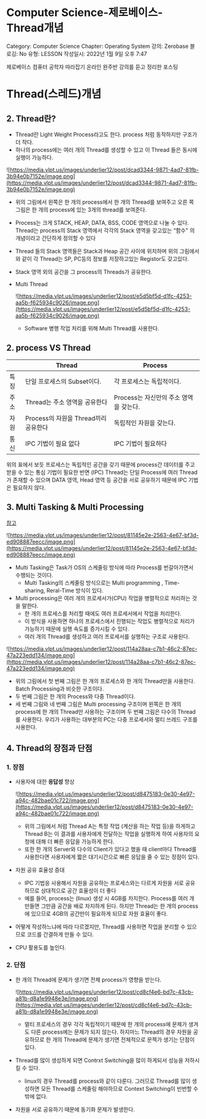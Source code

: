 # Computer Science-제로베이스-Thread개념

Category: Computer Science
Chapter: Operating System
강의: Zerobase
블로깅: No
유형: LESSON
작성일시: 2022년 1월 9일 오후 7:47

제로베이스 컴퓨터 공학자 따라잡기 온라인 완주반  강의를 듣고 정리한  포스팅

# Thread(스레드)개념

## 2. Thread란?

- Thread란 Light Weight Process라고도 한다. process 처럼 동작하지만 구조가 더 작다.
- 하나의 process에는 여러 개의 Thread를 생성할 수 있고 이 Thread 들은 동시에 실행이 가능하다.

![https://media.vlpt.us/images/underlier12/post/dcad3344-9871-4ad7-81fb-3b94e0b7152e/image.png](https://media.vlpt.us/images/underlier12/post/dcad3344-9871-4ad7-81fb-3b94e0b7152e/image.png)

- 위의 그림에서 왼쪽은 한 개의 process에서 한 개의 Thread를 보여주고 오른 쪽 그림은 한 개의 process에 있는 3개의 thread를 보여준다.
- Process는 크게 STACK, HEAP, DATA, BSS, CODE 영역으로 나눌 수 있다. Thread는 process의 Stack 영역에서 각각의 Stack 영역을 갖고있는 “함수" 의 개념이라고 간단하게 정의할 수 있다
- Thread 들의 Stack 영역들은 Stack과 Heap 공간 사이에 위치하며 위의 그림에서와 같이 각 Thread는 SP, PC등의 정보를 저장하고있는 Registor도 갖고있다.
- Stack 영역 외의 공간을 그 process의 Threads가 공유한다.
- Multi Thread
    
    ![https://media.vlpt.us/images/underlier12/post/e5d5bf5d-d1fc-4253-aa5b-f625934c9026/image.png](https://media.vlpt.us/images/underlier12/post/e5d5bf5d-d1fc-4253-aa5b-f625934c9026/image.png)
    
    - Software 병행 작업 처리를 위해 Multi Thread를 사용한다.
    

## 2. process VS Thread

|  | Thread | Process |
| --- | --- | --- |
| 특징 | 단일 프로세스의 Subset이다.  | 각 프로세스는 독립적이다. |
| 주소 | Thread는 주소 영역을 공유한다 | Process는 자신만의 주소 영역을 갖는다. |
| 자원 | Process의 자원을 Thread끼리 공유한다 | 독립적인 자원을 갖는다. |
| 통신 | IPC 기법이 필요 없다 | IPC 기법이 필요하다 |

위의 표에서 보듯 프로세스는 독립적인 공간을 갖기 때문에 process간 데이터를 주고 받을 수 있는 통심 기법이 필요한 반면 (IPC) Thread는 단일 Process에 여러 Thread가 존재할 수 있으며 DATA 영역, Head 영역 등 공간을 서로 공유하기 때문에 IPC 기법은 필요하지 않다. 

## 3. Multi Tasking & Multi Processing

[참고](https://donghoson.tistory.com/15)

![https://media.vlpt.us/images/underlier12/post/81145e2e-2563-4e67-bf3d-ed908887eecc/image.png](https://media.vlpt.us/images/underlier12/post/81145e2e-2563-4e67-bf3d-ed908887eecc/image.png)

- Multi Tasking은 Task가 OS의 스케줄링 방식에 따라 Process를 번갈아가면서 수행되는 것이다.
    - Multi Tasking의 스케줄링 방식으로는 Multi programming , Time-sharing, Reral-Time 방식이 있다.
- Multi processing은 여러 개의 프로세서가(CPU) 작업을 병렬적으로 처리하는 것을 말한다.
    - 한 개의 프로세스를 처리할 때에도 여러 프로세서에서 작업을 처리한다.
    - 이 방식을 사용하면 하나의 프로세스에서 진행되는 작업도 병렬적으로 처리가 가능하기 때문에 실행 속도를 증가시킬 수 있다.
    - 여러 개의 Thread를 생성하고 여러 프로세서를 실행하는 구조로 사용된다.

![https://media.vlpt.us/images/underlier12/post/114a28aa-c7b1-46c2-87ec-47a223edd134/image.png](https://media.vlpt.us/images/underlier12/post/114a28aa-c7b1-46c2-87ec-47a223edd134/image.png)

- 위의 그림에서 첫 번째 그림은 한 개의 프로세스와 한 개의 Thread만을 사용한다. Batch Processing과 비슷한 구조이다.
- 두 번째 그림은 한 개의 Process와 다중 Thread이다.
- 세 번째 그림와 네 번째 그림은 Multi processing  구조이며 왼쪽은 한 개의 process에 한 개의 Thread만 사용하는 구조이며 두 번째 그림은 다수의 Thread를 사용한다. 우리가 사용하는 대부분의 PC는 다중 프로세서와 멀티 쓰레드 구조를 사용한다.

## 4. Thread의 장점과 단점

### 1. 장점

- 사용자에 대한 **응답성** 향상
    
    ![https://media.vlpt.us/images/underlier12/post/d8475183-0e30-4e97-a94c-482bae01c722/image.png](https://media.vlpt.us/images/underlier12/post/d8475183-0e30-4e97-a94c-482bae01c722/image.png)
    
    - 위의 그림에서 처럼 Thread A는 특정 작업 (계산을 하는 작업 등)을 하게하고 Thread B는 이 결과를 사용자에게 전달하는 작업을 실행하게 하여 사용자의 요청에 대해 더 빠른 응답을 가능하게 한다.
    - 또한 한 개의 Server와 다수의 Client가 있다고 했을 때  client마다 Thread를 사용한다면 사용자에게 짧은 대기시간으로 빠른 응답을 줄 수 있는 장점이 있다.

- 자원 공유 효율성 증대
    - IPC 기법응 사용해서 자원을 공유하는 프로세스와는 다르게 자원을 서로 공유하므로 상대적으로 공간 효율성이 더 좋다
    - 예를 들어, process는 (linux) 생성 시 4GB를 차지한다. Process를 여러 개 만들면 그만큼 공간을 배로 차지하게 된다. 하지만 Thread는 한 개의 process에 있으므로 4GB의 공간만이 필요하게 되므로 자원 효율이 좋다.
- 어떻게 작성하느냐에 따라 다르겠지만, Thread를 사용하면 작업을 분리할 수 있으므로 코드를 간결하게 만들 수 있다.
- CPU 활용도를 높인다.

### 2. 단점

- 한 개의 Thread에 문제가 생기면 전체 process가 영향을 받는다.
    
    ![https://media.vlpt.us/images/underlier12/post/cd8cf4e6-bd7c-43cb-a81b-d8a1e9948e3e/image.png](https://media.vlpt.us/images/underlier12/post/cd8cf4e6-bd7c-43cb-a81b-d8a1e9948e3e/image.png)
    
    - 멀티 프로세스의 경우 각각 독립적이기 때문에 한 개의 process에 문제가 생겨도 다른 process에는 문제가 되지 않는다. 하지마느 Thread의 경우 자원을 공유하므로 한 개의 Thread에 문제가 생기면 전체적으로 문젝가 생기는 단점이 있다.
- Thread를 많이 생성하게 되면 Contrxt Switching을 많이 하게되서 성능을 저하시킬 수 있다.
    - linux의 경우 Thread를 process와 같이 다룬다. 그러므로 Thread를 많이 생성하면 모든 Thread를 스케줄링 해야하므로 Context Switching이 빈번할 수 밖에 없다.
- 자원을 서로 공유하기 때문에 동기화 문제가 발생한다.